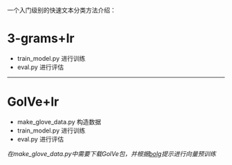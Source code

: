 一个入门级别的快速文本分类方法介绍：

# 3-grams+lr
- train_model.py 进行训练
- eval.py 进行评估

****

# GolVe+lr
- make_glove_data.py 构造数据
- train_model.py 进行训练
- eval.py 进行评估

*在make_glove_data.py中需要下载GolVe包，并根据[bolg](http://shataowei.com/2018/09/25/GolVe向量化做文本分类/)提示进行向量预训练*
